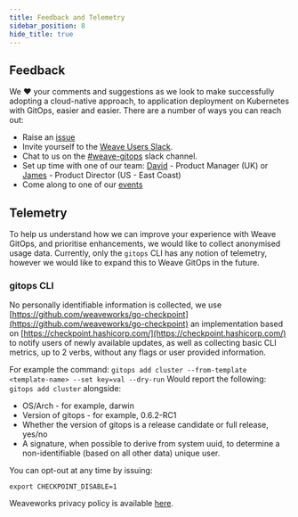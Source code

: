 ```yaml
---
title: Feedback and Telemetry
sidebar_position: 8
hide_title: true
---
```


## Feedback

We ❤️ your comments and suggestions as we look to make successfully adopting a cloud-native approach, to application deployment on Kubernetes with GitOps, easier and easier. There are a number of ways you can reach out:

- Raise an [issue](https://github.com/weaveworks/weave-gitops/issues)
- Invite yourself to the <a href="https://slack.weave.works/" target="_blank">Weave Users Slack</a>.
- Chat to us on the [#weave-gitops](https://weave-community.slack.com/messages/weave-gitops/) slack channel.
- Set up time with one of our team: [David](https://calendly.com/david-harris-weaveworks) - Product Manager (UK) or [James](https://calendly.com/james-weave-works/product-interview) - Product Director (US - East Coast)
- Come along to one of our [events](https://www.meetup.com/Weave-User-Group/)

## Telemetry

To help us understand how we can improve your experience with Weave GitOps, and prioritise enhancements, we would like to collect anonymised usage data. Currently, only the `gitops` CLI has any notion of telemetry, however we would like to expand this to Weave GitOps in the future.

### gitops CLI

No personally identifiable information is collected, we use [https://github.com/weaveworks/go-checkpoint](https://github.com/weaveworks/go-checkpoint) an implementation based on [https://checkpoint.hashicorp.com/](https://checkpoint.hashicorp.com/) to notify users of newly available updates, as well as collecting basic CLI metrics, up to 2 verbs, without any flags or user provided information.

For example the command: `gitops add cluster --from-template <template-name> --set key=val --dry-run`
Would report the following: `gitops add cluster` alongside:

- OS/Arch - for example, darwin
- Version of gitops - for example, 0.6.2-RC1
- Whether the version of gitops is a release candidate or full release, yes/no
- A signature, when possible to derive from system uuid, to determine a non-identifiable (based on all other data) unique user.

You can opt-out at any time by issuing:

```cli
export CHECKPOINT_DISABLE=1
```

Weaveworks privacy policy is available [here](https://www.weave.works/weaveworks-privacy-policy/).
